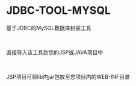 # JDBC-TOOL-MYSQL
<p>基于JDBC的MySQL数据库封装工具</p>
<br/>
<p>直接导入该工具到您的JSP或JAVA项目中</p>
<br/>
<p>JSP项目可将lib内jar包放至您项目内的WEB-INF目录</p>
